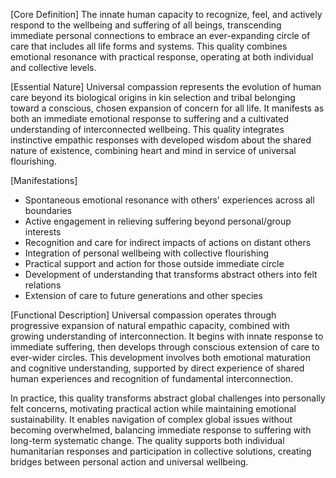 [Core Definition]
The innate human capacity to recognize, feel, and actively respond to the wellbeing and suffering of all beings, transcending immediate personal connections to embrace an ever-expanding circle of care that includes all life forms and systems. This quality combines emotional resonance with practical response, operating at both individual and collective levels.

[Essential Nature]
Universal compassion represents the evolution of human care beyond its biological origins in kin selection and tribal belonging toward a conscious, chosen expansion of concern for all life. It manifests as both an immediate emotional response to suffering and a cultivated understanding of interconnected wellbeing. This quality integrates instinctive empathic responses with developed wisdom about the shared nature of existence, combining heart and mind in service of universal flourishing.

[Manifestations]
- Spontaneous emotional resonance with others' experiences across all boundaries
- Active engagement in relieving suffering beyond personal/group interests
- Recognition and care for indirect impacts of actions on distant others
- Integration of personal wellbeing with collective flourishing
- Practical support and action for those outside immediate circle
- Development of understanding that transforms abstract others into felt relations
- Extension of care to future generations and other species

[Functional Description]
Universal compassion operates through progressive expansion of natural empathic capacity, combined with growing understanding of interconnection. It begins with innate response to immediate suffering, then develops through conscious extension of care to ever-wider circles. This development involves both emotional maturation and cognitive understanding, supported by direct experience of shared human experiences and recognition of fundamental interconnection.

In practice, this quality transforms abstract global challenges into personally felt concerns, motivating practical action while maintaining emotional sustainability. It enables navigation of complex global issues without becoming overwhelmed, balancing immediate response to suffering with long-term systematic change. The quality supports both individual humanitarian responses and participation in collective solutions, creating bridges between personal action and universal wellbeing.